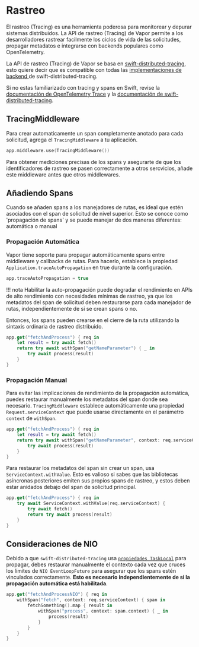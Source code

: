 # Rastreo

El rastreo (Tracing) es una herramienta poderosa para monitorear y depurar sistemas distribuidos. La API de rastreo (Tracing) de Vapor permite a los desarrolladores rastrear facilmente los ciclos de vida de las solicitudes, propagar metadatos e integrarse con backends populares como OpenTelemetry.

La API de rastreo (Tracing) de Vapor se basa en [swift-distributed-tracing](https://github.com/apple/swift-distributed-tracing), esto quiere decir que es compatible con todas las [implementaciones de backend ](https://github.com/apple/swift-distributed-tracing/blob/main/README.md#tracing-backends) de swift-distributed-tracing.

Si no estas familiarizado con tracing y spans en Swift, revise la [documentación de OpenTelemetry Trace](https://opentelemetry.io/docs/concepts/signals/traces/) y la [documentación de swift-distributed-tracing](https://swiftpackageindex.com/apple/swift-distributed-tracing/main/documentation/tracing).

## TracingMiddleware

Para crear automaticamente un span completamente anotado para cada solicitud, agrega el `TracingMiddleware` a tu aplicación.

```swift
app.middleware.use(TracingMiddleware())
```

Para obtener mediciones precisas de los spans y asegurarte de que los identificadores de rastreo se pasen correctamente a otros sercvicios, añade este middleware antes que otros middlewares.

## Añadiendo Spans

Cuando se añaden spans a los manejadores de rutas, es ideal que estén asociados con el span de solicitud de nivel superior. Esto se conoce como 'propagación de spans' y se puede manejar de dos maneras diferentes: automática o manual

### Propagación Automática

Vapor tiene soporte para propagar automáticamente spans entre middleware y callbacks de rutas. Para hacerlo, establece la propiedad `Application.traceAutoPropagation` en true durante la configuración.

```swift
app.traceAutoPropagation = true
```

!!! nota
     Habilitar la auto-propagación puede degradar el rendimiento en APIs de alto rendimiento con necesidades mínimas de rastreo, ya que los metadatos del span de solicitud deben restaurarse para cada manejador de rutas, independientemente de si se crean spans o no.


Entonces, los spans pueden crearse en el cierre de la ruta utilizando la sintaxis ordinaria de rastreo distribuido.

```swift
app.get("fetchAndProcess") { req in
    let result = try await fetch()
    return try await withSpan("getNameParameter") { _ in
        try await process(result)
    }
}
```

### Propagación Manual 

Para evitar las implicaciones de rendimiento de la propagación automática, puedes restaurar manualmente los metadatos del span donde sea necesario. `TracingMiddleware` establece automáticamente una propiedad `Request.serviceContext` que puede usarse directamente en el parámetro `context` de `withSpan`.

```swift
app.get("fetchAndProcess") { req in
    let result = try await fetch()
    return try await withSpan("getNameParameter", context: req.serviceContext) { _ in
        try await process(result)
    }
}
```

Para restaurar los metadatos del span sin crear un span, usa `ServiceContext.withValue`. Esto es valioso si sabes que las bibliotecas asíncronas posteriores emiten sus propios spans de rastreo, y estos deben estar anidados debajo del span de solicitud principal.


```swift
app.get("fetchAndProcess") { req in
    try await ServiceContext.withValue(req.serviceContext) {
        try await fetch()
        return try await process(result)
    }
}
```

## Consideraciones de NIO 

Debido a que `swift-distributed-tracing` usa [`propiedades TaskLocal`](https://developer.apple.com/documentation/swift/tasklocal) para propagar, debes restaurar manualmente el contexto cada vez que cruces los límites de `NIO EventLoopFuture` para asegurar que los spans estén vinculados correctamente. **Esto es necesario independientemente de si la propagación automática está habilitada**.

```swift
app.get("fetchAndProcessNIO") { req in
    withSpan("fetch", context: req.serviceContext) { span in
        fetchSomething().map { result in
            withSpan("process", context: span.context) { _ in
                process(result)
            }
        }
    }
}
```
